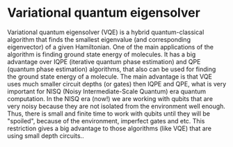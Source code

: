 # Variational quantum eigensolver
Variational quantum eigensolver (VQE) is a hybrid quantum-classical algorithm that finds the smallest eigenvalue (and corresponding eigenvector) of a given Hamiltonian. One of the main applications of the algorithm is finding ground state energy of molecules. It has a big advantage over IQPE (iterative quantum phase estimation) and QPE (quantum phase estimation) algorithms, that also can be used for finding the ground state energy of a molecule. The main advantage is that VQE uses much smaller circuit depths (or gates) then IQPE and QPE, what is very important for NISQ (Noisy Intermediate-Scale Quantum) era quantum computation. In the NISQ era (now!) we are working with qubits that are very noisy because they are not isolated from the environment well enough. Thus, there is small and finite time to work with qubits until they will be "spoiled", because of the environment, imperfect gates and etc. This restriction gives a big advantage to those algorithms (like VQE) that are using small depth circuits..
